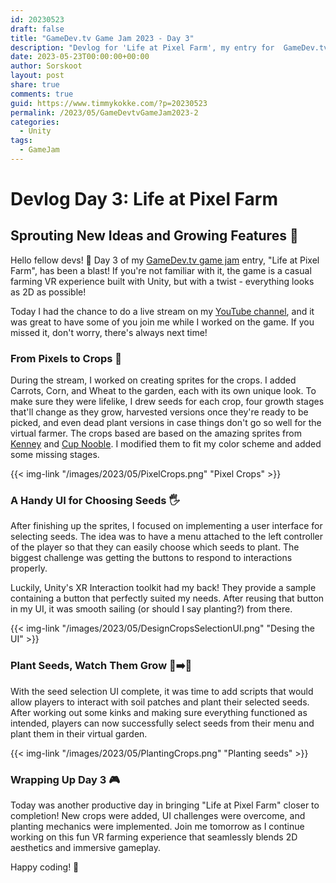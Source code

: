 ```yaml
---
id: 20230523
draft: false
title: "GameDev.tv Game Jam 2023 - Day 3"
description: "Devlog for 'Life at Pixel Farm', my entry for  GameDev.tv Gam eJam"
date: 2023-05-23T00:00:00+00:00
author: Sorskoot
layout: post
share: true
comments: true
guid: https://www.timmykokke.com/?p=20230523
permalink: /2023/05/GameDevtvGameJam2023-2
categories:
  - Unity  
tags:
  - GameJam
---
```

# Devlog Day 3: Life at Pixel Farm 
## Sprouting New Ideas and Growing Features 🌾

Hello fellow devs! 🌱 Day 3 of my [GameDev.tv game jam](https://itch.io/jam/gamedevtv-jam-2023) entry, "Life at Pixel Farm", has been a blast! If you're not familiar with it, the game is a casual farming VR experience built with Unity, but with a twist - everything looks as 2D as possible!

Today I had the chance to do a live stream on my [YouTube channel](https://youtube.com/live/VZYsHXlNQT4), and it was great to have some of you join me while I worked on the game. If you missed it, don't worry, there's always next time!

### From Pixels to Crops 🌾

During the stream, I worked on creating sprites for the crops. I added Carrots, Corn, and Wheat to the garden, each with its own unique look. To make sure they were lifelike, I drew seeds for each crop, four growth stages that'll change as they grow, harvested versions once they're ready to be picked, and even dead plant versions in case things don't go so well for the virtual farmer. The crops based are based on the amazing sprites from [Kenney](https://opengameart.org/content/farming-crops-16x16) and [Cup Nooble](https://cupnooble.itch.io/). I modified them to fit my color scheme and added some missing stages. 

{{< img-link "/images/2023/05/PixelCrops.png" "Pixel Crops" >}}


### A Handy UI for Choosing Seeds 🖐️

After finishing up the sprites, I focused on implementing a user interface for selecting seeds. The idea was to have a menu attached to the left controller of the player so that they can easily choose which seeds to plant. The biggest challenge was getting the buttons to respond to interactions properly.

Luckily, Unity's XR Interaction toolkit had my back! They provide a sample containing a button that perfectly suited my needs. After reusing that button in my UI, it was smooth sailing (or should I say planting?) from there.

{{< img-link "/images/2023/05/DesignCropsSelectionUI.png" "Desing the UI" >}}

### Plant Seeds, Watch Them Grow 🌱➡️🌽

With the seed selection UI complete, it was time to add scripts that would allow players to interact with soil patches and plant their selected seeds. After working out some kinks and making sure everything functioned as intended, players can now successfully select seeds from their menu and plant them in their virtual garden.

{{< img-link "/images/2023/05/PlantingCrops.png" "Planting seeds" >}}

### Wrapping Up Day 3 🎮

Today was another productive day in bringing "Life at Pixel Farm" closer to completion! New crops were added, UI challenges were overcome, and planting mechanics were implemented. Join me tomorrow as I continue working on this fun VR farming experience that seamlessly blends 2D aesthetics and immersive gameplay.

Happy coding! 🚀